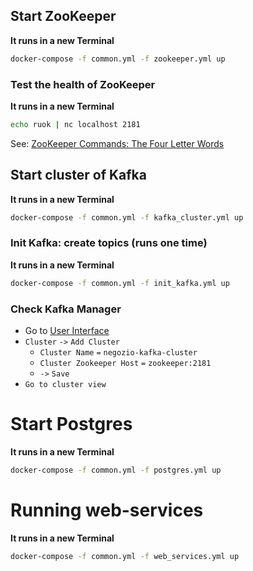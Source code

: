 ## Start ZooKeeper
**It runs in a new Terminal**
```sh
docker-compose -f common.yml -f zookeeper.yml up
```

### Test the health of ZooKeeper
**It runs in a new Terminal**
```sh
echo ruok | nc localhost 2181
```
See: [ZooKeeper Commands: The Four Letter Words](https://zookeeper.apache.org/doc/r3.1.2/zookeeperAdmin.html#sc_zkCommands)

## Start cluster of Kafka
**It runs in a new Terminal**
```sh
docker-compose -f common.yml -f kafka_cluster.yml up
```
### Init Kafka: create topics (runs one time)
**It runs in a new Terminal**
```sh
docker-compose -f common.yml -f init_kafka.yml up
```
### Check Kafka Manager
- Go to [User Interface](http://localhost:9000/)
- `Cluster` `->` `Add Cluster`
  - `Cluster Name` `=` `negozio-kafka-cluster`
  - `Cluster Zookeeper Host` `=` `zookeeper:2181`
  - `->` `Save`
- `Go to cluster view`

# Start Postgres
**It runs in a new Terminal**
```sh
docker-compose -f common.yml -f postgres.yml up
```

# Running web-services
**It runs in a new Terminal**
```sh
docker-compose -f common.yml -f web_services.yml up
```
